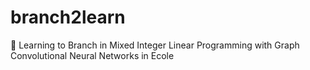 # branch2learn
:trident: Learning to Branch in Mixed Integer Linear Programming with Graph Convolutional Neural Networks in Ecole

